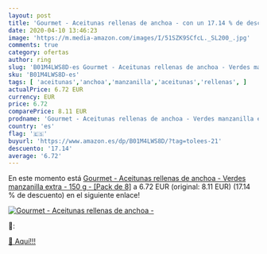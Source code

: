 ```yaml
---
layout: post
title: 'Gourmet - Aceitunas rellenas de anchoa - con un 17.14 % de descuento'
date: 2020-04-10 13:46:23
image: 'https://m.media-amazon.com/images/I/51SZK9SCfcL._SL200_.jpg'
comments: true
category: ofertas
author: ring
slug: 'B01M4LWS8D-es Gourmet - Aceitunas rellenas de anchoa - Verdes manzanilla...'
sku: 'B01M4LWS8D-es'
tags: [ 'aceitunas','anchoa','manzanilla','aceitunas','rellenas', ]
actualPrice: 6.72 EUR
currency: EUR
price: 6.72
comparePrice: 8.11 EUR
prodname: 'Gourmet - Aceitunas rellenas de anchoa - Verdes manzanilla extra - 150 g - [Pack de 8]'
country: 'es'
flag: '🇪🇸'
buyurl: 'https://www.amazon.es/dp/B01M4LWS8D/?tag=tolees-21'
descuento: '17.14'
average: '6.72'
---
```


En este momento está [Gourmet - Aceitunas rellenas de anchoa - Verdes manzanilla extra - 150 g - [Pack de 8]](https://www.amazon.es/dp/B01M4LWS8D/?tag=tolees-21) a 6.72 EUR (original: 8.11 EUR) (17.14 %  de descuento) en el siguiente enlace!

[![Gourmet - Aceitunas rellenas de anchoa -](https://m.media-amazon.com/images/I/51SZK9SCfcL._SL200_.jpg)](https://www.amazon.es/dp/B01M4LWS8D/?tag=tolees-21)

🔎:


[🛒 Aquí!!!](https://www.amazon.es/dp/B01M4LWS8D/?tag=tolees-21)
